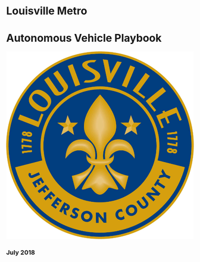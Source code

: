 # Louisville Metro
  
# Autonomous Vehicle Playbook
  
![LouisvilleMetroLogo](https://github.com/louisvillemetro-innovation/autonomousvehicles/blob/master/Metro%20Seal%20-%20Full%20Color.jpg)
  
### July 2018
